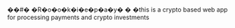 ��#� �R�o�o�k�i�e�p�a�y�
�
�this is a crypto based web app for processing payments and crypto investments
